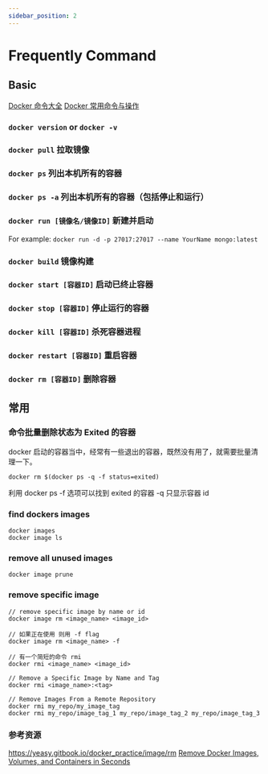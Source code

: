 ```yaml
---
sidebar_position: 2
---
```


# Frequently Command


## Basic
[Docker 命令大全](https://www.runoob.com/docker/docker-command-manual.html)
[Docker 常用命令与操作](https://www.jianshu.com/p/adaa34795e64)
### `docker version` or `docker -v`
### `docker pull` 拉取镜像
### `docker ps` 列出本机所有的容器
### `docker ps -a`  列出本机所有的容器（包括停止和运行）
### `docker run [镜像名/镜像ID]`  新建并启动
For example:
`docker run -d -p 27017:27017 --name YourName mongo:latest`
### `docker build` 镜像构建
### `docker start [容器ID]`  启动已终止容器
### `docker stop [容器ID]` 停止运行的容器
### `docker kill [容器ID]` 杀死容器进程
### `docker restart [容器ID]` 重启容器
### `docker rm [容器ID]` 删除容器

## 常用
### 命令批量删除状态为 Exited 的容器
docker 启动的容器当中，经常有一些退出的容器，既然没有用了，就需要批量清理一下。
```shell
docker rm $(docker ps -q -f status=exited)
```
利用 docker ps -f 选项可以找到 exited 的容器 -q 只显示容器 id 

### find dockers images
```shell
docker images
docker image ls
```

### remove all unused images
```shell
docker image prune
```

### remove specific image
```shell
// remove specific image by name or id
docker image rm <image_name> <image_id>

// 如果正在使用 则用 -f flag
docker image rm <image_name> -f

// 有一个简短的命令 rmi
docker rmi <image_name> <image_id>

// Remove a Specific Image by Name and Tag
docker rmi <image_name>:<tag>

// Remove Images From a Remote Repository
docker rmi my_repo/my_image_tag
docker rmi my_repo/image_tag_1 my_repo/image_tag_2 my_repo/image_tag_3
```


### 参考资源
https://yeasy.gitbook.io/docker_practice/image/rm
[Remove Docker Images, Volumes, and Containers in Seconds](https://kinsta.com/blog/docker-remove-images/)